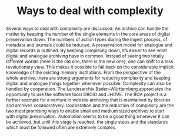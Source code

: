 ---
abstract: Several ways to deal with complexity are discussed. An archive can handle
  the matter by keeping the number of the single elements in the core areas of digital
  preservation down. The numbers of action types during the ingest process, of metadata
  and journals could be reduced. A preservation model for analogue and digital records
  is outlined. By keeping complexity down, it’s easier to see what digital and analogue
  archiving have in common. Instead of seeing two totally different worlds (here is
  the old one, there is the new one), one can shift to a less revolutionary view.
  This makes it possible to fall back on the considerable implicit knowledge of the
  existing memory institutions. From the perspective of the whole archive, there are
  strong arguments for reducing complexity and keeping digital and analogue things
  together whenever possible. Complexity can also be handled by cooperation. The Landesarchiv
  Baden-Württemberg appreciates the opportunity to use the software tools DROID and
  JHOVE. The BOA project is a further example for a venture in website archiving that
  is maintained by libraries and archives collaboratively. Cooperation and the reduction
  of complexity are the two most promising ways to enable small and medium sized archives
  to start with digital preservation. Automation seems to be a good thing whenever
  it can be achieved, but until this stage is reached, the single steps and the standards
  which must be followed often are extremely complex.
creators:
- Keitel, Christian
date: null
document_url: https://services.phaidra.univie.ac.at/api/object/o:294182/download
grand_parent: iPRES
institutions: []
keywords:
- london
landing_page_url: https://phaidra.univie.ac.at/o:294182
language: eng
layout: publication
license: CC BY-SA 3.0 AT
notes_url: null
parent: iPRES 2008
presentation_url: null
publication_type: paper
size: 87414
source_name: iPRES
title: Ways to deal with complexity
year: 2008
---